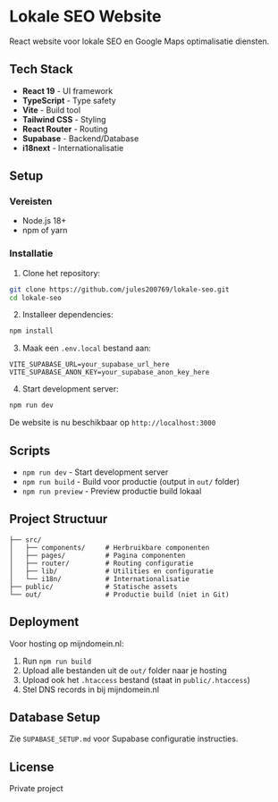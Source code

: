 # Lokale SEO Website

React website voor lokale SEO en Google Maps optimalisatie diensten.

## Tech Stack

- **React 19** - UI framework
- **TypeScript** - Type safety
- **Vite** - Build tool
- **Tailwind CSS** - Styling
- **React Router** - Routing
- **Supabase** - Backend/Database
- **i18next** - Internationalisatie

## Setup

### Vereisten

- Node.js 18+ 
- npm of yarn

### Installatie

1. Clone het repository:
```bash
git clone https://github.com/jules200769/lokale-seo.git
cd lokale-seo
```

2. Installeer dependencies:
```bash
npm install
```

3. Maak een `.env.local` bestand aan:
```env
VITE_SUPABASE_URL=your_supabase_url_here
VITE_SUPABASE_ANON_KEY=your_supabase_anon_key_here
```

4. Start development server:
```bash
npm run dev
```

De website is nu beschikbaar op `http://localhost:3000`

## Scripts

- `npm run dev` - Start development server
- `npm run build` - Build voor productie (output in `out/` folder)
- `npm run preview` - Preview productie build lokaal

## Project Structuur

```
├── src/
│   ├── components/     # Herbruikbare componenten
│   ├── pages/          # Pagina componenten
│   ├── router/         # Routing configuratie
│   ├── lib/            # Utilities en configuratie
│   └── i18n/           # Internationalisatie
├── public/             # Statische assets
└── out/                # Productie build (niet in Git)

```

## Deployment

Voor hosting op mijndomein.nl:
1. Run `npm run build`
2. Upload alle bestanden uit de `out/` folder naar je hosting
3. Upload ook het `.htaccess` bestand (staat in `public/.htaccess`)
4. Stel DNS records in bij mijndomein.nl

## Database Setup

Zie `SUPABASE_SETUP.md` voor Supabase configuratie instructies.

## License

Private project
